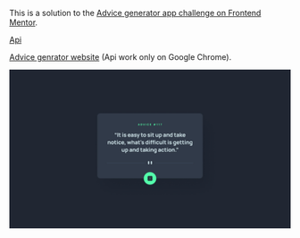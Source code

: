 This is a solution to the [Advice generator app challenge on Frontend Mentor](https://www.frontendmentor.io/challenges/advice-generator-app-QdUG-13db).
 
[Api](https://api.adviceslip.com/)


[Advice genrator website](https://app.netlify.com/sites/remarkable-snickerdoodle-717a2e/overview) (Api work only on Google Chrome).

![desktop design](./src/images/desktop-design.jpg)
